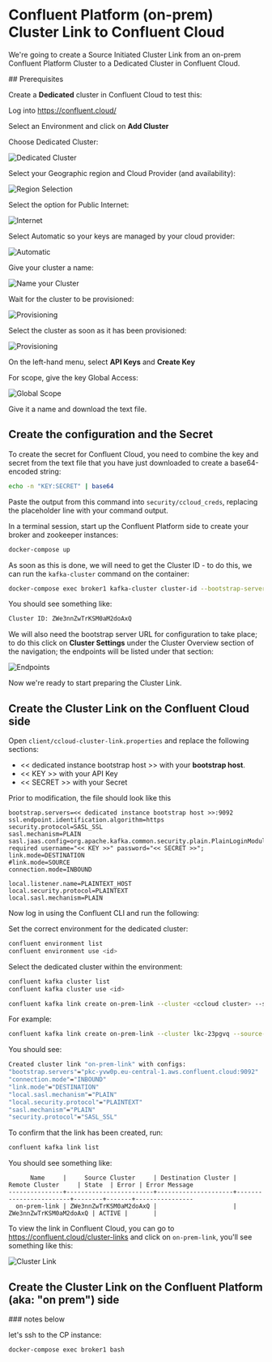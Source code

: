 # Confluent Platform (on-prem) Cluster Link to Confluent Cloud

We're going to create a Source Initiated Cluster Link from an on-prem Confluent Platform Cluster to a Dedicated Cluster in Confluent Cloud.

## Prerequisites

Create a **Dedicated** cluster in Confluent Cloud to test this:

Log into <https://confluent.cloud/>

Select an Environment and click on **Add Cluster**

Choose Dedicated Cluster:

![Dedicated Cluster](images/dedicated.png)

Select your Geographic region and Cloud Provider (and availability):

![Region Selection](images/region.png)

Select the option for Public Internet:

![Internet](images/public_network.png)

Select Automatic so your keys are managed by your cloud provider:

![Automatic](images/automatic.png)

Give your cluster a name:

![Name your Cluster](images/name.png)

Wait for the cluster to be provisioned:

![Provisioning](images/provisioning.png)

Select the cluster as soon as it has been provisioned:

![Provisioning](images/provisioned.png)

On the left-hand menu, select **API Keys** and **Create Key**

For scope, give the key Global Access:

![Global Scope](images/global-api-key.png)

Give it a name and download the text file.

## Create the configuration and the Secret

To create the secret for Confluent Cloud, you need to combine the key and secret from the text file that you have just downloaded to create a base64-encoded string:

```bash
echo -n "KEY:SECRET" | base64
```

Paste the output from this command into `security/ccloud_creds`, replacing the placeholder line with your command output.

In a terminal session, start up the Confluent Platform side to create your broker and zookeeper instances:

```bash
docker-compose up
```

As soon as this is done, we will need to get the Cluster ID - to do this, we can run the `kafka-cluster` command on the container:

```bash
docker-compose exec broker1 kafka-cluster cluster-id --bootstrap-server broker1:9091
```

You should see something like:

```bash
Cluster ID: ZWe3nnZwTrKSM0aM2doAxQ
```

We will also need the bootstrap server URL for configuration to take place; to do this click on **Cluster Settings** under the Cluster Overview section of the navigation; the endpoints will be listed under that section:

![Endpoints](images/endpoints.png)

Now we're ready to start preparing the Cluster Link.

## Create the Cluster Link on the Confluent Cloud side

Open `client/ccloud-cluster-link.properties` and replace the following sections:

- << dedicated instance bootstrap host >> with your **bootstrap host**.
- << KEY >> with your API Key
- << SECRET >> with your Secret

Prior to modification, the file should look like this

```properties
bootstrap.servers=<< dedicated instance bootstrap host >>:9092
ssl.endpoint.identification.algorithm=https
security.protocol=SASL_SSL
sasl.mechanism=PLAIN
sasl.jaas.config=org.apache.kafka.common.security.plain.PlainLoginModule required username="<< KEY >>" password="<< SECRET >>";
link.mode=DESTINATION
#link.mode=SOURCE
connection.mode=INBOUND

local.listener.name=PLAINTEXT_HOST
local.security.protocol=PLAINTEXT
local.sasl.mechanism=PLAIN
```

Now log in using the Confluent CLI and run the following:

Set the correct environment for the dedicated cluster:

```bash
confluent environment list
confluent environment use <id>
```

Select the dedicated cluster within the environment:

```bash
confluent kafka cluster list
confluent kafka cluster use <id>
```

```bash
confluent kafka link create on-prem-link --cluster <ccloud cluster> --source-cluster <cp cluster> --config-file client/ccloud-cluster-link.properties
```

For example:

```bash
confluent kafka link create on-prem-link --cluster lkc-23pgvq --source-cluster ZWe3nnZwTrKSM0aM2doAxQ --config-file client/ccloud-cluster-link.properties
```

You should see:

```bash
Created cluster link "on-prem-link" with configs:
"bootstrap.servers"="pkc-yvw0p.eu-central-1.aws.confluent.cloud:9092"
"connection.mode"="INBOUND"
"link.mode"="DESTINATION"
"local.sasl.mechanism"="PLAIN"
"local.security.protocol"="PLAINTEXT"
"sasl.mechanism"="PLAIN"
"security.protocol"="SASL_SSL"
```

To confirm that the link has been created, run:

```bash
confluent kafka link list
```

You should see something like:

```
      Name     |     Source Cluster     | Destination Cluster |     Remote Cluster     | State  | Error | Error Message
---------------+------------------------+---------------------+------------------------+--------+-------+----------------
  on-prem-link | ZWe3nnZwTrKSM0aM2doAxQ |                     | ZWe3nnZwTrKSM0aM2doAxQ | ACTIVE |       |
```

To view the link in Confluent Cloud, you can go to <https://confluent.cloud/cluster-links> and click on `on-prem-link`, you'll see something like this:

![Cluster Link](images/clusterlink.png)

## Create the Cluster Link on the Confluent Platform (aka: "on prem") side




### notes below

let's ssh to the CP instance:

```bash
docker-compose exec broker1 bash
```